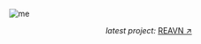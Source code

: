![me](https://github.com/user-attachments/assets/253eda6f-4e6c-4e53-a5ca-e4d24218b764)

<p align="center"> <i> latest project: </i> <a href="https://polyglotparrot.github.io/jump/" target="_blank" rel="noopener noreferrer">REAVN ↗</a> </p>
















  



